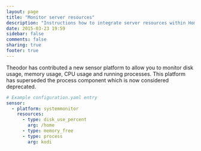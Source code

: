 ```yaml
---
layout: page
title: "Monitor server resources"
description: "Instructions how to integrate server resources within Home Assistant."
date: 2015-03-23 19:59
sidebar: false
comments: false
sharing: true
footer: true
---
```


Theodor has contributed a new sensor platform to allow you to monitor disk usage, memory usage, CPU usage and running processes. This platform has superseded the process component which is now considered deprecated.

```yaml
# Example configuration.yaml entry
sensor:
  - platform: systemmonitor
    resources:
      - type: disk_use_percent
        arg: /home
      - type: memory_free
      - type: process
        arg: kodi
```
